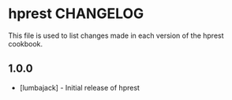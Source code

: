 # hprest CHANGELOG

This file is used to list changes made in each version of the hprest cookbook.

## 1.0.0
- [lumbajack] - Initial release of hprest